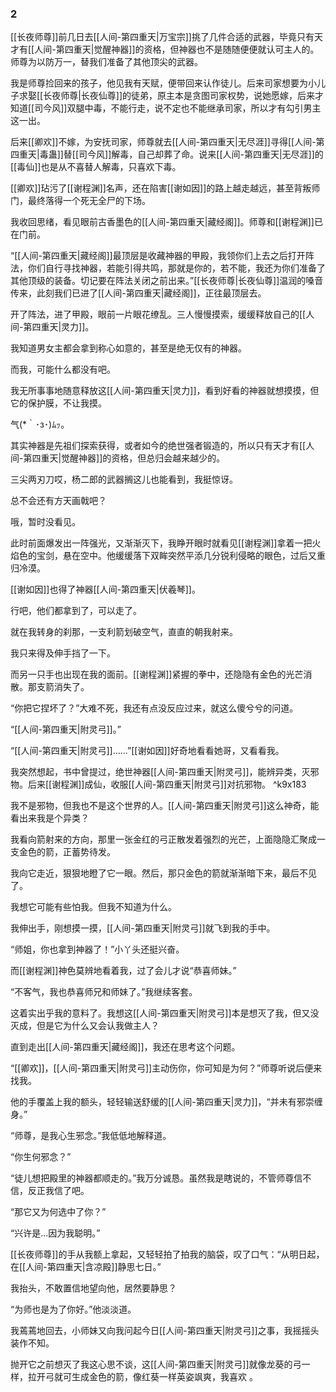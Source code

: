 ### 2

[[长夜师尊]]前几日去[[人间-第四重天|万宝宗]]挑了几件合适的武器，毕竟只有天才有[[人间-第四重天|觉醒神器]]的资格，但神器也不是随随便便就认可主人的。师尊为以防万一，替我们准备了其他顶尖的武器。

我是师尊捡回来的孩子，他见我有天赋，便带回来认作徒儿。后来司家想要为小儿子求娶[[长夜师尊|长夜仙尊]]的徒弟，原主本是贪图司家权势，说她愿嫁，后来才知道[[司今风]]双腿中毒，不能行走，说不定也不能继承司家，所以才有勾引男主这一出。

后来[[卿欢]]不嫁，为安抚司家，师尊就去[[人间-第四重天|无尽涯]]寻得[[人间-第四重天|毒蛊]]替[[司今风]]解毒，自己却葬了命。说来[[人间-第四重天|无尽涯]]的[[毒仙]]也是从不喜替人解毒，只喜欢下毒。

[[卿欢]]玷污了[[谢程渊]]名声，还在陷害[[谢如因]]的路上越走越远，甚至背叛师门，最终落得一个死无全尸的下场。

我收回思绪，看见眼前古香墨色的[[人间-第四重天|藏经阁]]。师尊和[[谢程渊]]已在门前。

“[[人间-第四重天|藏经阁]]最顶层是收藏神器的甲殿，我领你们上去之后打开阵法，你们自行寻找神器，若能引得共鸣，那就是你的，若不能，我还为你们准备了其他顶级的装备。切记要在阵法关闭之前出来。”[[长夜师尊|长夜仙尊]]温润的嗓音传来，此刻我们已进了[[人间-第四重天|藏经阁]]，正往最顶层去。

开了阵法，进了甲殿，眼前一片眼花缭乱。三人慢慢摸索，缓缓释放自己的[[人间-第四重天|灵力]]。

我知道男女主都会拿到称心如意的，甚至是绝无仅有的神器。

而我，可能什么都没有吧。

我无所事事地随意释放这[[人间-第四重天|灵力]]，看到好看的神器就想摸摸，但它的保护膜，不让我摸。

气(\*｀･з･)ﾑｯ。

其实神器是先祖们探索获得，或者如今的绝世强者锻造的，所以只有天才有[[人间-第四重天|觉醒神器]]的资格，但总归会越来越少的。

三尖两刃刀哎，杨二郎的武器搁这儿也能看到，我挺惊讶。

总不会还有方天画戟吧？

哦，暂时没看见。

此时前面爆发出一阵强光，又渐渐灭下，我睁开眼时就看见[[谢程渊]]拿着一把火焰色的宝剑，悬在空中。他缓缓落下双眸突然平添几分锐利侵略的眼色，过后又重归冷漠。

[[谢如因]]也得了神器[[人间-第四重天|伏羲琴]]。

行吧，他们都拿到了，可以走了。

就在我转身的刹那，一支利箭划破空气，直直的朝我射来。

我只来得及伸手挡了一下。

而另一只手也出现在我的面前。[[谢程渊]]紧握的拳中，还隐隐有金色的光芒消散。那支箭消失了。

“你把它捏坏了？”大难不死，我还有点没反应过来，就这么傻兮兮的问道。

“[[人间-第四重天|附灵弓]]。”

“[[人间-第四重天|附灵弓]]......”[[谢如因]]好奇地看看她哥，又看看我。

我突然想起，书中曾提过，绝世神器[[人间-第四重天|附灵弓]]，能辨异类，灭邪物。后来[[谢程渊]]成仙，收服[[人间-第四重天|附灵弓]]对抗邪物。 ^k9x183

我不是邪物，但我也不是这个世界的人。[[人间-第四重天|附灵弓]]这么神奇，能看出来我是个异类？

我看向箭射来的方向，那里一张金红的弓正散发着强烈的光芒，上面隐隐汇聚成一支金色的箭，正蓄势待发。

我向它走近，狠狠地瞪了它一眼。然后，那只金色的箭就渐渐暗下来，最后不见了。

我想它可能有些怕我。但我不知道为什么。

我伸出手，刚想摸一摸，[[人间-第四重天|附灵弓]]就飞到我的手中。

“师姐，你也拿到神器了！”小丫头还挺兴奋。

而[[谢程渊]]神色莫辨地看着我，过了会儿才说“恭喜师妹。”

“不客气，我也恭喜师兄和师妹了。”我继续客套。

这着实出乎我的意料了。我想这[[人间-第四重天|附灵弓]]本是想灭了我，但又没灭成，但是它为什么又会认我做主人？

直到走出[[人间-第四重天|藏经阁]]，我还在思考这个问题。

“[[卿欢]]，[[人间-第四重天|附灵弓]]主动伤你，你可知是为何？”师尊听说后便来找我。

他的手覆盖上我的额头，轻轻输送舒缓的[[人间-第四重天|灵力]]，“并未有邪崇缠身。”

“师尊，是我心生邪念。”我低低地解释道。

“你生何邪念？”

“徒儿想把殿里的神器都顺走的。”我万分诚恳。虽然我是瞎说的，不管师尊信不信，反正我信了吧。

“那它又为何选中了你？”

“兴许是...因为我聪明。”

[[长夜师尊]]的手从我额上拿起，又轻轻拍了拍我的脑袋，叹了口气：“从明日起，在[[人间-第四重天|含凉殿]]静思七日。”

我抬头，不敢置信地望向他，居然要静思？

“为师也是为了你好。”他淡淡道。

我蔫蔫地回去，小师妹又向我问起今日[[人间-第四重天|附灵弓]]之事，我摇摇头装作不知。

抛开它之前想灭了我这心思不谈，这[[人间-第四重天|附灵弓]]就像龙葵的弓一样，拉开弓就可生成金色的箭，像红葵一样英姿飒爽，我喜欢 。